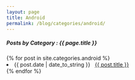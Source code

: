 ```yaml
---
layout: page
title: Android
permalink: /blog/categories/android/
---
```


<h5> Posts by Category : {{ page.title }} </h5>

<div class="card">
{% for post in site.categories.android %}
 <li class="category-posts"><span>{{ post.date | date_to_string }}</span> &nbsp; <a href="{{ post.url }}">{{ post.title }}</a></li>
{% endfor %}
</div>